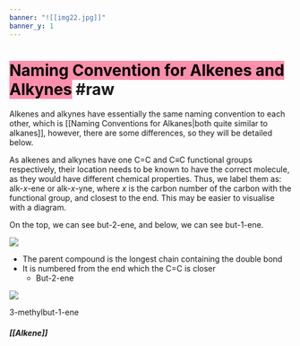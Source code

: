 ```yaml
---
banner: "![[img22.jpg]]"
banner_y: 1
---
```

# <mark style="background: #FF5582A6;">Naming Convention for Alkenes and Alkynes</mark> #raw
Alkenes and alkynes have essentially the same naming convention to each other, which is [[Naming Conventions for Alkanes|both quite similar to alkanes]], however, there are some differences, so they will be detailed below.

As alkenes and alkynes have one C=C and C≡C functional groups respectively, their location needs to be known to have the correct molecule, as they would have different chemical properties. Thus, we label them as: alk-$x$-ene or alk-$x$-yne, where $x$ is the carbon number of the carbon with the functional group, and closest to the end. This may be easier to visualise with a diagram.

On the top, we can see but-2-ene, and below, we can see but-1-ene.

<img src="https://mint-garden.netlify.app/assets/Structural-Positional-Isomers.png" style="max-width:100%;height:auto">

- The parent compound is the longest chain containing the double bond
- It is numbered from the end which the C=C is closer
	- But-2-ene

<img src="https://mint-garden.netlify.app/assets/3-methylbut-1-ane.png" style="max-width:100%;height:auto">

3-methylbut-1-ene

##### [[Alkene]]